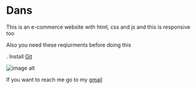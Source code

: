# Dans
This is an e-commerce website with html, css and js and this is responsive too

Also you need these reqiurments before doing this


. Install [Git](https://git-scm.com/downloads)


![image alt](https://github.com/ronaldoisthegoatCR7/Dans/blob/745364dd7de2bffcd1e781d4b072cb36300693ac/desktop.png)


If you want to reach me go to my [gmail](https://mail.google.com/mail/u/0/#search/pkaquansah%40gmail.com)

